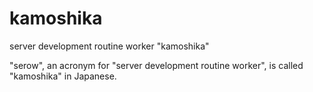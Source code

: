 # kamoshika

server development routine worker "kamoshika"

"serow", an acronym for "server development routine worker", is called "kamoshika" in Japanese.
